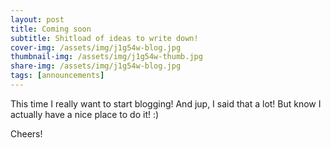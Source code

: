 ```yaml
---
layout: post
title: Coming soon
subtitle: Shitload of ideas to write down!
cover-img: /assets/img/j1g54w-blog.jpg
thumbnail-img: /assets/img/j1g54w-thumb.jpg
share-img: /assets/img/j1g54w-blog.jpg
tags: [announcements]
---
```


This time I really want to start blogging! And jup, I said that a lot! But know I actually have a nice place to do it!
:)

Cheers!
